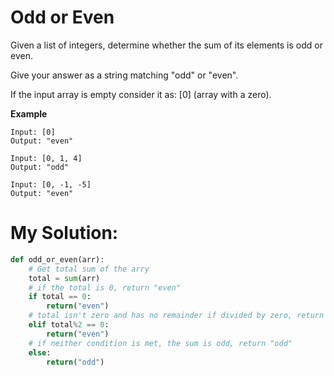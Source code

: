 # Odd or Even

Given a list of integers, determine whether the sum of its elements is odd or even.

Give your answer as a string matching "odd" or "even".

If the input array is empty consider it as: [0] (array with a zero).

**Example**
```
Input: [0]
Output: "even"

Input: [0, 1, 4]
Output: "odd"

Input: [0, -1, -5]
Output: "even"
```

# My Solution:

```python
def odd_or_even(arr):
    # Get total sum of the arry
    total = sum(arr)
    # if the total is 0, return "even"
    if total == 0:
    	return("even")
    # total isn't zero and has no remainder if divided by zero, return "even"
    elif total%2 == 0:
    	return("even")
    # if neither condition is met, the sum is odd, return "odd"
    else:
    	return("odd")
```

